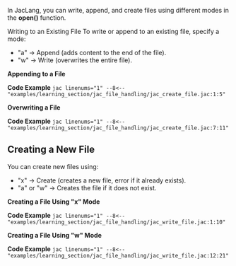 In JacLang, you can write, append, and create files using different modes in the **open()** function.

Writing to an Existing File
To write or append to an existing file, specify a mode:

- "a" → Append (adds content to the end of the file).
- "w" → Write (overwrites the entire file).

**Appending to a File**

**Code Example**
    ```jac linenums="1"
    --8<-- "examples/learning_section/jac_file_handling/jac_create_file.jac:1:5"
    ```

**Overwriting a File**

**Code Example**
    ```jac linenums="1"
    --8<-- "examples/learning_section/jac_file_handling/jac_create_file.jac:7:11"
    ```

## Creating a New File

You can create new files using:

- "x" → Create (creates a new file, error if it already exists).
- "a" or "w" → Creates the file if it does not exist.

**Creating a File Using "x" Mode**

**Code Example**
    ```jac linenums="1"
    --8<-- "examples/learning_section/jac_file_handling/jac_write_file.jac:1:10"
    ```

**Creating a File Using "w" Mode**

**Code Example**
    ```jac linenums="1"
    --8<-- "examples/learning_section/jac_file_handling/jac_write_file.jac:12:21"
    ```
